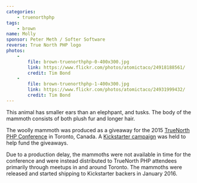 ```yaml
---
categories:
    - truenorthphp
tags:
    - brown
name: Molly
sponsor: Peter Meth / Softer Software
reverse: True North PHP logo
photos:
    -
        file: brown-truenorthphp-0-400x300.jpg
        link: https://www.flickr.com/photos/atomictaco/24918188561/
        credit: Tim Bond
    -
        file: brown-truenorthphp-1-400x300.jpg
        link: https://www.flickr.com/photos/atomictaco/24931999432/
        credit: Tim Bond
---
```

This animal has smaller ears than an elephpant, and tusks. The body of the
mammoth consists of both plush fur and longer hair.

The woolly mammoth was produced as a giveaway for the 2015 [TrueNorth PHP Conference](http://truenorthphp.ca) in Toronto, Canada. A [Kickstarter campaign](https://www.kickstarter.com/projects/1035100786/truenorth-php-woolly-mammoth-plush-toy) was held to help fund the giveaways.

Due to a production delay, the mammoths were not available in time for the conference and were instead distributed to TrueNorth PHP attendees primarily through meetups in and around Toronto. The mammoths were released and started shipping to Kickstarter backers in January 2016.
